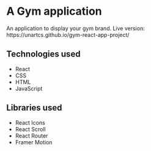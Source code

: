 <h1>A Gym application</h1>
An application to display your gym brand.
Live version: https://unartcs.github.io/gym-react-app-project/
<br/>
<h2>Technologies used</h2>
<ul>
<li>React</li>
<li>CSS</li>
<li>HTML</li>
<li>JavaScript</li>
</ul>
<h2>Libraries used</h2>
<ul>
<li>React Icons</li>
<li>React Scroll</li>
<li>React Router</li>
<li>Framer Motion</li>
</ul>
